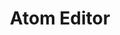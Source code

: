 ---
blog: http://blog.atom.io/
git: https://github.com/atom/atom
images:
- atom_io-icon.svg
- atom_io-ar21.svg
logohandle: atom_io
sort: atomeditor
tags:
- text_editor
title: Atom Editor
twitter: https://x.com/AtomEditor
website: https://atom.io/
wikipedia: https://en.wikipedia.org/wiki/Atom_(text_editor)
---